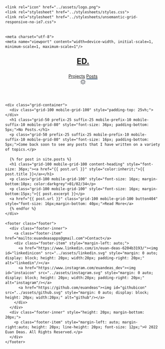 <!DOCTYPE html>
<html>
  <head>
    <title>Euan Deas | Software Dev. Portfolio</title>
    <meta name="description" content="The software development portfolio site for Euan Deas a Computer Science Msci student, based in Nottingham & Reading, UK."/>
    
    <link rel="icon" href="../assets/logo.png">
    <link rel="stylesheet" href="../stylesheets/styles.css">
    <link rel="stylesheet" href="../stylesheets/unsemantic-grid-responsive-no-ie7.css">


    <meta charset="utf-8">
    <meta name="viewport" content="width=device-width, initial-scale=1, minimum-scale=1, maximum-scale=1"/>
  </head>
  <body>
    <header class="header">
      <nav class="header-inner">
        <div class="header-shadow"></div>
        <a class="header-nav-item" href="/"><p style="font-weight: bold; font-size: 25px;">ED.</p></a>
        <a class="header-nav-item" href="../projects">Projects</a>
        <a class="header-nav-item" style="height:53px; border-bottom: 2px solid #52799e" href="../posts">Posts</a>
        <div class="header-nav-item btn-toggle" style="margin-left: auto;">
          <img class="theme-icon" src="../assets/sun.svg" style="margin: 0 auto; display: block; height: 20px; width:20px;" alt="theme"/>
        </div>
      </nav>
    </header>

    <div class="grid-container">
      <div class="grid-100 mobile-grid-100" style="padding-top: 25vh;"></div>
      <h1 class="grid-50 prefix-25 suffix-25 mobile-prefix-10 mobile-suffix-10 mobile-grid-80" style="font-size: 36px; padding-bottom: 5px;">No Posts.</h1>
      <p class="grid-50 prefix-25 suffix-25 mobile-prefix-10 mobile-suffix-10 mobile-grid-80" style="font-size: 16px; padding-bottom: 5px;">Come back soon to see any posts that I have written on a variety of topics.</p>
      
      {% for post in site.posts %}
      <h1 class="grid-100 mobile-grid-100 content-heading" style="font-size: 36px;"><a href="{{ post.url }}" style="color:inherit;">{{ post.title }}</a></h1>
      <p class="grid-100 mobile-grid-100" style="font-size: 16px; margin-bottom:10px; color:darkgrey">01/02/34</p>
      <p class="grid-100 mobile-grid-100" style="font-size: 16px; margin-bottom:15px;">{{ post.excerpt }}</p>
      <a href="{{ post.url }}" class="grid-100 mobile-grid-100 button404" style="font-size: 16px;margin-bottom: 40px;">Read More</a>
      {% endfor %}
    </div>

    <footer class="footer">
      <div class="footer-inner">
        <a class="footer-item" href="mailto:euandeasapps@gmail.com">Contact</a>
        <div class="footer-item" style="margin-left: auto;">
          <a href="https://www.linkedin.com/in/euan-deas-6204b3193/"><img id="linkedinicon" src="../assets/linkedin.svg" style="margin: 0 auto; display: block; height: 20px; width:20px; padding-right: 20px;" alt="linkedin"/></a>
          <a href="https://www.instagram.com/euandeas_dev"><img id="instaicon" src="../assets/instagram.svg" style="margin: 0 auto; display: block; height: 20px; width:20px; padding-right: 20px;" alt="instagram"/></a>
          <a href="https://github.com/euandeas"><img id="githubicon" src="../assets/github.svg" style="margin: 0 auto; display: block; height: 20px; width:20px;" alt="github"/></a>
        </div>
      </div>
      <div class="footer-inner" style="height: 20px; margin-bottom: 20px;">
        <p class="footer-item" style="margin-left: auto; margin-right:auto; height: 20px; line-height: 20px; font-size: 12px;">© 2022 Euan Deas. All Rights Reserved.</p>
      </div>
    </footer>
  </body>
  <script src="../scripts/theme.js"></script> 
</html>